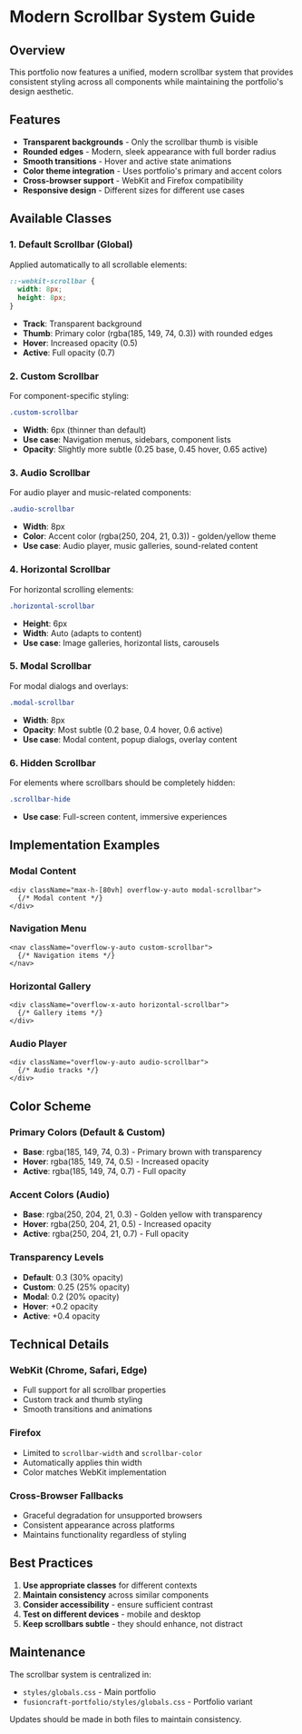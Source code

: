 # Modern Scrollbar System Guide

## Overview
This portfolio now features a unified, modern scrollbar system that provides consistent styling across all components while maintaining the portfolio's design aesthetic.

## Features
- **Transparent backgrounds** - Only the scrollbar thumb is visible
- **Rounded edges** - Modern, sleek appearance with full border radius
- **Smooth transitions** - Hover and active state animations
- **Color theme integration** - Uses portfolio's primary and accent colors
- **Cross-browser support** - WebKit and Firefox compatibility
- **Responsive design** - Different sizes for different use cases

## Available Classes

### 1. Default Scrollbar (Global)
Applied automatically to all scrollable elements:
```css
::-webkit-scrollbar {
  width: 8px;
  height: 8px;
}
```
- **Track**: Transparent background
- **Thumb**: Primary color (rgba(185, 149, 74, 0.3)) with rounded edges
- **Hover**: Increased opacity (0.5)
- **Active**: Full opacity (0.7)

### 2. Custom Scrollbar
For component-specific styling:
```css
.custom-scrollbar
```
- **Width**: 6px (thinner than default)
- **Use case**: Navigation menus, sidebars, component lists
- **Opacity**: Slightly more subtle (0.25 base, 0.45 hover, 0.65 active)

### 3. Audio Scrollbar
For audio player and music-related components:
```css
.audio-scrollbar
```
- **Width**: 8px
- **Color**: Accent color (rgba(250, 204, 21, 0.3)) - golden/yellow theme
- **Use case**: Audio player, music galleries, sound-related content

### 4. Horizontal Scrollbar
For horizontal scrolling elements:
```css
.horizontal-scrollbar
```
- **Height**: 6px
- **Width**: Auto (adapts to content)
- **Use case**: Image galleries, horizontal lists, carousels

### 5. Modal Scrollbar
For modal dialogs and overlays:
```css
.modal-scrollbar
```
- **Width**: 8px
- **Opacity**: Most subtle (0.2 base, 0.4 hover, 0.6 active)
- **Use case**: Modal content, popup dialogs, overlay content

### 6. Hidden Scrollbar
For elements where scrollbars should be completely hidden:
```css
.scrollbar-hide
```
- **Use case**: Full-screen content, immersive experiences

## Implementation Examples

### Modal Content
```tsx
<div className="max-h-[80vh] overflow-y-auto modal-scrollbar">
  {/* Modal content */}
</div>
```

### Navigation Menu
```tsx
<nav className="overflow-y-auto custom-scrollbar">
  {/* Navigation items */}
</nav>
```

### Horizontal Gallery
```tsx
<div className="overflow-x-auto horizontal-scrollbar">
  {/* Gallery items */}
</div>
```

### Audio Player
```tsx
<div className="overflow-y-auto audio-scrollbar">
  {/* Audio tracks */}
</div>
```

## Color Scheme

### Primary Colors (Default & Custom)
- **Base**: rgba(185, 149, 74, 0.3) - Primary brown with transparency
- **Hover**: rgba(185, 149, 74, 0.5) - Increased opacity
- **Active**: rgba(185, 149, 74, 0.7) - Full opacity

### Accent Colors (Audio)
- **Base**: rgba(250, 204, 21, 0.3) - Golden yellow with transparency
- **Hover**: rgba(250, 204, 21, 0.5) - Increased opacity
- **Active**: rgba(250, 204, 21, 0.7) - Full opacity

### Transparency Levels
- **Default**: 0.3 (30% opacity)
- **Custom**: 0.25 (25% opacity)
- **Modal**: 0.2 (20% opacity)
- **Hover**: +0.2 opacity
- **Active**: +0.4 opacity

## Technical Details

### WebKit (Chrome, Safari, Edge)
- Full support for all scrollbar properties
- Custom track and thumb styling
- Smooth transitions and animations

### Firefox
- Limited to `scrollbar-width` and `scrollbar-color`
- Automatically applies thin width
- Color matches WebKit implementation

### Cross-Browser Fallbacks
- Graceful degradation for unsupported browsers
- Consistent appearance across platforms
- Maintains functionality regardless of styling

## Best Practices

1. **Use appropriate classes** for different contexts
2. **Maintain consistency** across similar components
3. **Consider accessibility** - ensure sufficient contrast
4. **Test on different devices** - mobile and desktop
5. **Keep scrollbars subtle** - they should enhance, not distract

## Maintenance

The scrollbar system is centralized in:
- `styles/globals.css` - Main portfolio
- `fusioncraft-portfolio/styles/globals.css` - Portfolio variant

Updates should be made in both files to maintain consistency.
